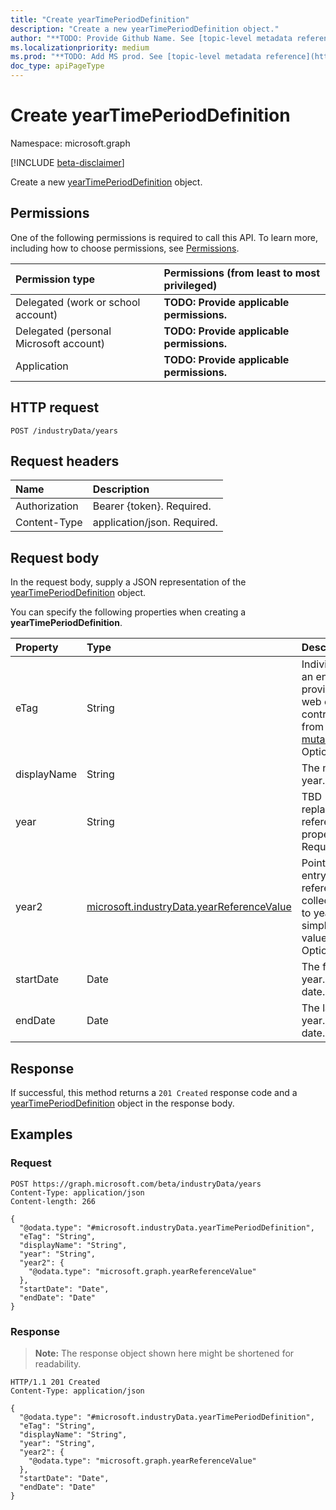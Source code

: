 ```yaml
---
title: "Create yearTimePeriodDefinition"
description: "Create a new yearTimePeriodDefinition object."
author: "**TODO: Provide Github Name. See [topic-level metadata reference](https://msgo.azurewebsites.net/add/document/guidelines/metadata.html#topic-level-metadata)**"
ms.localizationpriority: medium
ms.prod: "**TODO: Add MS prod. See [topic-level metadata reference](https://msgo.azurewebsites.net/add/document/guidelines/metadata.html#topic-level-metadata)**"
doc_type: apiPageType
---
```


# Create yearTimePeriodDefinition
Namespace: microsoft.graph

[!INCLUDE [beta-disclaimer](../../includes/beta-disclaimer.md)]

Create a new [yearTimePeriodDefinition](../resources/yeartimeperioddefinition.md) object.

## Permissions
One of the following permissions is required to call this API. To learn more, including how to choose permissions, see [Permissions](/graph/permissions-reference).

|Permission type|Permissions (from least to most privileged)|
|:---|:---|
|Delegated (work or school account)|**TODO: Provide applicable permissions.**|
|Delegated (personal Microsoft account)|**TODO: Provide applicable permissions.**|
|Application|**TODO: Provide applicable permissions.**|

## HTTP request

<!-- {
  "blockType": "ignored"
}
-->
``` http
POST /industryData/years
```

## Request headers
|Name|Description|
|:---|:---|
|Authorization|Bearer {token}. Required.|
|Content-Type|application/json. Required.|

## Request body
In the request body, supply a JSON representation of the [yearTimePeriodDefinition](../resources/yeartimeperioddefinition.md) object.

You can specify the following properties when creating a **yearTimePeriodDefinition**.

|Property|Type|Description|
|:---|:---|:---|
|eTag|String|Individual eTag for an entity to provide standard web concurrency control. Inherited from [mutableEntity](../resources/mutableentity.md). Optional.|
|displayName|String|The name of the year. Required.|
|year|String|TBD - will be replaced with a reference nav property. Required.|
|year2|[microsoft.industryData.yearReferenceValue](../resources/yearreferencevalue.md)|Pointer to a year entry in the referenceDefinition collection.  Rename to year once the simple text year value is removed. Optional.|
|startDate|Date|The first day of the year. ISO 8601 date. Required.|
|endDate|Date|The last day of the year. ISO 8601 date. Required.|



## Response

If successful, this method returns a `201 Created` response code and a [yearTimePeriodDefinition](../resources/yeartimeperioddefinition.md) object in the response body.

## Examples

### Request
<!-- {
  "blockType": "request",
  "name": "create_yeartimeperioddefinition_from_"
}
-->
``` http
POST https://graph.microsoft.com/beta/industryData/years
Content-Type: application/json
Content-length: 266

{
  "@odata.type": "#microsoft.industryData.yearTimePeriodDefinition",
  "eTag": "String",
  "displayName": "String",
  "year": "String",
  "year2": {
    "@odata.type": "microsoft.graph.yearReferenceValue"
  },
  "startDate": "Date",
  "endDate": "Date"
}
```


### Response
>**Note:** The response object shown here might be shortened for readability.
<!-- {
  "blockType": "response",
  "truncated": true,
  "@odata.type": "microsoft.industryData.yearTimePeriodDefinition"
}
-->
``` http
HTTP/1.1 201 Created
Content-Type: application/json

{
  "@odata.type": "#microsoft.industryData.yearTimePeriodDefinition",
  "eTag": "String",
  "displayName": "String",
  "year": "String",
  "year2": {
    "@odata.type": "microsoft.graph.yearReferenceValue"
  },
  "startDate": "Date",
  "endDate": "Date"
}
```

